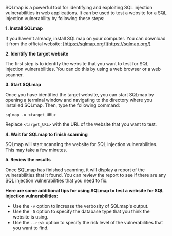 SQLmap is a powerful tool for identifying and exploiting SQL injection vulnerabilities in web applications. It can be used to test a website for a SQL injection vulnerability by following these steps:

**1. Install SQLmap**

If you haven't already, install SQLmap on your computer. You can download it from the official website: [https://sqlmap.org/](https://sqlmap.org/)

**2. Identify the target website**

The first step is to identify the website that you want to test for SQL injection vulnerabilities. You can do this by using a web browser or a web scanner.

**3. Start SQLmap**

Once you have identified the target website, you can start SQLmap by opening a terminal window and navigating to the directory where you installed SQLmap. Then, type the following command:

```
sqlmap -u <target_URL>
```

Replace `<target_URL>` with the URL of the website that you want to test.

**4. Wait for SQLmap to finish scanning**

SQLmap will start scanning the website for SQL injection vulnerabilities. This may take a few minutes.

**5. Review the results**

Once SQLmap has finished scanning, it will display a report of the vulnerabilities that it found. You can review the report to see if there are any SQL injection vulnerabilities that you need to fix.

**Here are some additional tips for using SQLmap to test a website for SQL injection vulnerabilities:**

* Use the `-v` option to increase the verbosity of SQLmap's output.
* Use the `-D` option to specify the database type that you think the website is using.
* Use the `--risk` option to specify the risk level of the vulnerabilities that you want to find.

